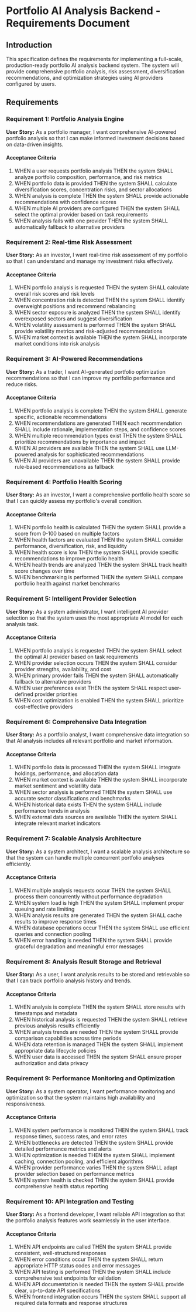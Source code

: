 # Portfolio AI Analysis Backend - Requirements Document

## Introduction

This specification defines the requirements for implementing a full-scale, production-ready portfolio AI analysis backend system. The system will provide comprehensive portfolio analysis, risk assessment, diversification recommendations, and optimization strategies using AI providers configured by users.

## Requirements

### Requirement 1: Portfolio Analysis Engine

**User Story:** As a portfolio manager, I want comprehensive AI-powered portfolio analysis so that I can make informed investment decisions based on data-driven insights.

#### Acceptance Criteria

1. WHEN a user requests portfolio analysis THEN the system SHALL analyze portfolio composition, performance, and risk metrics
2. WHEN portfolio data is provided THEN the system SHALL calculate diversification scores, concentration risks, and sector allocations
3. WHEN analysis is complete THEN the system SHALL provide actionable recommendations with confidence scores
4. WHEN multiple AI providers are configured THEN the system SHALL select the optimal provider based on task requirements
5. WHEN analysis fails with one provider THEN the system SHALL automatically fallback to alternative providers

### Requirement 2: Real-time Risk Assessment

**User Story:** As an investor, I want real-time risk assessment of my portfolio so that I can understand and manage my investment risks effectively.

#### Acceptance Criteria

1. WHEN portfolio analysis is requested THEN the system SHALL calculate overall risk scores and risk levels
2. WHEN concentration risk is detected THEN the system SHALL identify overweight positions and recommend rebalancing
3. WHEN sector exposure is analyzed THEN the system SHALL identify overexposed sectors and suggest diversification
4. WHEN volatility assessment is performed THEN the system SHALL provide volatility metrics and risk-adjusted recommendations
5. WHEN market context is available THEN the system SHALL incorporate market conditions into risk analysis

### Requirement 3: AI-Powered Recommendations

**User Story:** As a trader, I want AI-generated portfolio optimization recommendations so that I can improve my portfolio performance and reduce risks.

#### Acceptance Criteria

1. WHEN portfolio analysis is complete THEN the system SHALL generate specific, actionable recommendations
2. WHEN recommendations are generated THEN each recommendation SHALL include rationale, implementation steps, and confidence scores
3. WHEN multiple recommendation types exist THEN the system SHALL prioritize recommendations by importance and impact
4. WHEN AI providers are available THEN the system SHALL use LLM-powered analysis for sophisticated recommendations
5. WHEN AI providers are unavailable THEN the system SHALL provide rule-based recommendations as fallback

### Requirement 4: Portfolio Health Scoring

**User Story:** As an investor, I want a comprehensive portfolio health score so that I can quickly assess my portfolio's overall condition.

#### Acceptance Criteria

1. WHEN portfolio health is calculated THEN the system SHALL provide a score from 0-100 based on multiple factors
2. WHEN health factors are evaluated THEN the system SHALL consider performance, diversification, risk, and liquidity
3. WHEN health score is low THEN the system SHALL provide specific recommendations to improve portfolio health
4. WHEN health trends are analyzed THEN the system SHALL track health score changes over time
5. WHEN benchmarking is performed THEN the system SHALL compare portfolio health against market benchmarks

### Requirement 5: Intelligent Provider Selection

**User Story:** As a system administrator, I want intelligent AI provider selection so that the system uses the most appropriate AI model for each analysis task.

#### Acceptance Criteria

1. WHEN portfolio analysis is requested THEN the system SHALL select the optimal AI provider based on task requirements
2. WHEN provider selection occurs THEN the system SHALL consider provider strengths, availability, and cost
3. WHEN primary provider fails THEN the system SHALL automatically fallback to alternative providers
4. WHEN user preferences exist THEN the system SHALL respect user-defined provider priorities
5. WHEN cost optimization is enabled THEN the system SHALL prioritize cost-effective providers

### Requirement 6: Comprehensive Data Integration

**User Story:** As a portfolio analyst, I want comprehensive data integration so that AI analysis includes all relevant portfolio and market information.

#### Acceptance Criteria

1. WHEN portfolio data is processed THEN the system SHALL integrate holdings, performance, and allocation data
2. WHEN market context is available THEN the system SHALL incorporate market sentiment and volatility data
3. WHEN sector analysis is performed THEN the system SHALL use accurate sector classifications and benchmarks
4. WHEN historical data exists THEN the system SHALL include performance trends in analysis
5. WHEN external data sources are available THEN the system SHALL integrate relevant market indicators

### Requirement 7: Scalable Analysis Architecture

**User Story:** As a system architect, I want a scalable analysis architecture so that the system can handle multiple concurrent portfolio analyses efficiently.

#### Acceptance Criteria

1. WHEN multiple analysis requests occur THEN the system SHALL process them concurrently without performance degradation
2. WHEN system load is high THEN the system SHALL implement proper queuing and rate limiting
3. WHEN analysis results are generated THEN the system SHALL cache results to improve response times
4. WHEN database operations occur THEN the system SHALL use efficient queries and connection pooling
5. WHEN error handling is needed THEN the system SHALL provide graceful degradation and meaningful error messages

### Requirement 8: Analysis Result Storage and Retrieval

**User Story:** As a user, I want analysis results to be stored and retrievable so that I can track portfolio analysis history and trends.

#### Acceptance Criteria

1. WHEN analysis is complete THEN the system SHALL store results with timestamps and metadata
2. WHEN historical analysis is requested THEN the system SHALL retrieve previous analysis results efficiently
3. WHEN analysis trends are needed THEN the system SHALL provide comparison capabilities across time periods
4. WHEN data retention is managed THEN the system SHALL implement appropriate data lifecycle policies
5. WHEN user data is accessed THEN the system SHALL ensure proper authorization and data privacy

### Requirement 9: Performance Monitoring and Optimization

**User Story:** As a system operator, I want performance monitoring and optimization so that the system maintains high availability and responsiveness.

#### Acceptance Criteria

1. WHEN system performance is monitored THEN the system SHALL track response times, success rates, and error rates
2. WHEN bottlenecks are detected THEN the system SHALL provide detailed performance metrics and alerts
3. WHEN optimization is needed THEN the system SHALL implement caching, connection pooling, and efficient algorithms
4. WHEN provider performance varies THEN the system SHALL adapt provider selection based on performance metrics
5. WHEN system health is checked THEN the system SHALL provide comprehensive health status reporting

### Requirement 10: API Integration and Testing

**User Story:** As a frontend developer, I want reliable API integration so that the portfolio analysis features work seamlessly in the user interface.

#### Acceptance Criteria

1. WHEN API endpoints are called THEN the system SHALL provide consistent, well-structured responses
2. WHEN error conditions occur THEN the system SHALL return appropriate HTTP status codes and error messages
3. WHEN API testing is performed THEN the system SHALL include comprehensive test endpoints for validation
4. WHEN API documentation is needed THEN the system SHALL provide clear, up-to-date API specifications
5. WHEN frontend integration occurs THEN the system SHALL support all required data formats and response structures